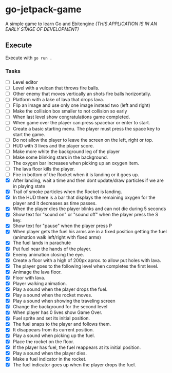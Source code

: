 # go-jetpack-game

A simple game to learn Go and Ebitengine *(THIS APPLICATION IS IN AN EARLY STAGE OF DEVELOPMENT)*

## Execute

Execute with `go run .`

### Tasks

- [ ] Level editor
- [ ] Level with a vulcan that throws fire balls.
- [ ] Other enemy that moves vertically an shots fire balls horizontally.
- [ ] Platform with a lake of lava that drops lava.
- [ ] Flip an image and use only one image instead two (left and right)
- [ ] Make the collision box smaller to not collision so early
- [ ] When last level show congratulations game completed.
- [ ] When game over the player can press spacebar or enter to start.
- [ ] Create a basic starting menu. The player must press the space key to start the game.
- [ ] Do not allow the player to leave the screen on the left, right or top.
- [ ] HUD with 3 lives and the player score.
- [ ] Make more white the background leg of the player
- [ ] Make some blinking stars in the background.
- [ ] The oxygen bar increases when picking up an oxygen item.
- [ ] The lava floor kills the player.
- [ ] Fire in bottom of the Rocket when it is landing or it goes up.
- [x] After landing, wait a time and then dont update/draw particles if we are in playing state
- [x] Trail of smoke particles when the Rocket is landing.
- [x] In the HUD there is a bar that displays the remaining oxygen for the player and it decreases as time passes.
- [x] When the player dies the player blinks and can not die during 5 seconds
- [x] Show text for "sound on" or "sound off" when the player press the S key.
- [x] Show text for "pause" when the player press P
- [x] When player gets the fuel his arms are in a fixed position getting the fuel (animation walk left/right with fixed arms)
- [x] The fuel lands in parachute
- [x] Put fuel near the hands of the player.
- [x] Enemy animation closing the eye.
- [x] Create a floor with a high of 200px aprox. to allow put holes with lava.
- [x] The player goes to the following level when completes the first level.
- [x] Animage the lava floor.
- [x] Floor with lava.
- [x] Player walking animation.
- [x] Play a sound when the player drops the fuel.
- [x] Play a sound when the rocket moves.
- [x] Play a sound when showing the traveling screen
- [x] Change the background for the second level
- [x] When player has 0 lives show Game Over.
- [x] Fuel sprite and set its initial position.
- [x] The fuel snaps to the player and follows them.
- [x] It disappears from its current position.
- [x] Play a sound when picking up the fuel.
- [x] Place the rocket on the floor.
- [x] If the player has fuel, the fuel reappears at its initial position.
- [x] Play a sound when the player dies.
- [x] Make a fuel indicator in the rocket.
- [x] The fuel indicator goes up when the player drops the fuel.
